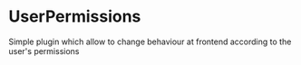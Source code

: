 UserPermissions
===========

Simple plugin which allow to change behaviour at frontend according to the user's permissions
